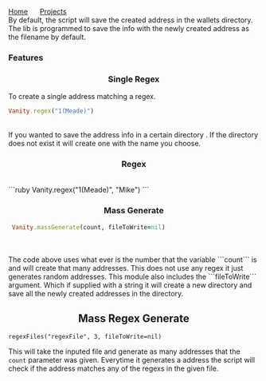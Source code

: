 <a href="https://michael-meade.github.io/" style='margin-right:20px'>Home</a>
<a href="https://michael-meade.github.io/Projects" style='margin-right:20px'>Projects</a>
<br>
By default, the script will save the created address in the wallets directory. The lib is programmed to save the info with the newly created address as the filename by default. <br> 
### Features
### <center> Single Regex </center>
 To create a single address matching a regex.
 ```ruby
 Vanity.regex("1(Meade)")
 ```
 <br>
 If you wanted to save the address info in a certain directory . If the directory does not exist it will create one with the name you choose.<br> 
 
### <center> Regex </center> 
 <br>
 ```ruby
 Vanity.regex("1(Meade)", "Mike")
 ```
 <br>
 
### <center> Mass Generate </center>
```ruby
 Vanity.massGenerate(count, fileToWrite=nil)
```

<br>
<br> The code above uses what ever is the number that the variable ```count``` is and will create that many addresses. This does not use any regex it just generates random addresses.  This module also includes the ```fileToWrite``` argument. Which if supplied with a string it will create a new directory and save all the newly created addresses in the directory.<br>


## <center> Mass Regex Generate </center>
```
regexFiles("regexFile", 3, fileToWrite=nil)
```
This will take the inputed file and generate as many addresses that the ```count``` parameter was given. Everytime it generates a address the script will check if the address matches any of the regexs in the given file. 
